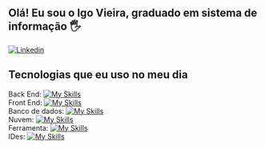 ## Olá! Eu sou o Igo Vieira, graduado em sistema de informação 🖐️
[![Linkedin](https://img.icons8.com/color/48/000000/linkedin-circled--v1.png)](https://www.linkedin.com/in/igo-vieira-691920142/)

<tr/>

## Tecnologias que eu uso no meu dia
Back End: [![My Skills](https://skillicons.dev/icons?i=java,spring)](https://skillicons.dev)  
Front End: [![My Skills](https://skillicons.dev/icons?i=js,html,css,react)](https://skillicons.dev)  
Banco de dados: [![My Skills](https://skillicons.dev/icons?i=postgres)](https://skillicons.dev)  
Nuvem: [![My Skills](https://skillicons.dev/icons?i=aws)](https://skillicons.dev)  
Ferramenta: [![My Skills](https://skillicons.dev/icons?i=git,github)](https://skillicons.dev)  
IDes: [![My Skills](https://skillicons.dev/icons?i=idea,vscode)](https://skillicons.dev)  
  



<!---
Igoviera/Igoviera is a ✨ special ✨ repository because its `README.md` (this file) appears on your GitHub profile.
You can click the Preview link to take a look at your changes.
--->
